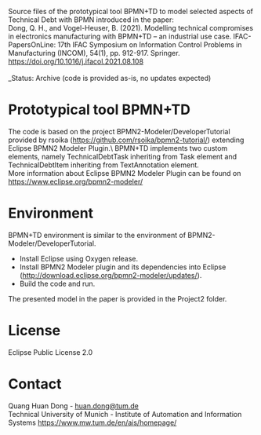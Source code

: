 Source files of the prototypical tool BPMN+TD to model selected aspects of Technical Debt with BPMN introduced in the paper:\
Dong, Q. H., and Vogel-Heuser, B. (2021). Modelling technical compromises in electronics manufacturing with BPMN+TD – an industrial use case. IFAC-PapersOnLine: 17th IFAC Symposium on Information Control Problems in Manufacturing (INCOM), 54(1), pp. 912-917. Springer. https://doi.org/10.1016/j.ifacol.2021.08.108
\
\
_Status: Archive (code is provided as-is, no updates expected)


# Prototypical tool BPMN+TD

The code is based on the project BPMN2-Modeler/DeveloperTutorial provided by rsoika (https://github.com/rsoika/bpmn2-tutorial/) extending Eclipse BPMN2 Modeler Plugin.\ 
BPMN+TD implements two custom elements, namely TechnicalDebtTask inheriting from Task element and TechnicalDebtItem inheriting from TextAnnotation element.\
More information about Eclipse BPMN2 Modeler Plugin can be found on https://www.eclipse.org/bpmn2-modeler/


# Environment

BPMN+TD environment is similar to the environment of BPMN2-Modeler/DeveloperTutorial.
- Install Eclipse using Oxygen release.
- Install BPMN2 Modeler plugin and its dependencies into Eclipse (http://download.eclipse.org/bpmn2-modeler/updates/).
- Build the code and run.

The presented model in the paper is provided in the Project2 folder.


# License

Eclipse Public License 2.0


# Contact

Quang Huan Dong - huan.dong@tum.de\
Technical University of Munich - Institute of Automation and Information Systems https://www.mw.tum.de/en/ais/homepage/
